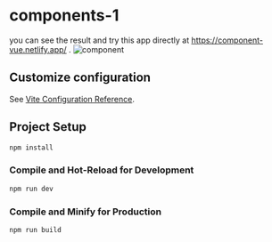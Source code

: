 # components-1
you can see the result and try this app directly at https://component-vue.netlify.app/ .
![component](https://user-images.githubusercontent.com/117450061/209368111-aaef180c-caa7-45c2-82d4-5c6c961d1a83.png)

## Customize configuration

See [Vite Configuration Reference](https://vitejs.dev/config/).

## Project Setup

```sh
npm install
```

### Compile and Hot-Reload for Development

```sh
npm run dev
```

### Compile and Minify for Production

```sh
npm run build
```
